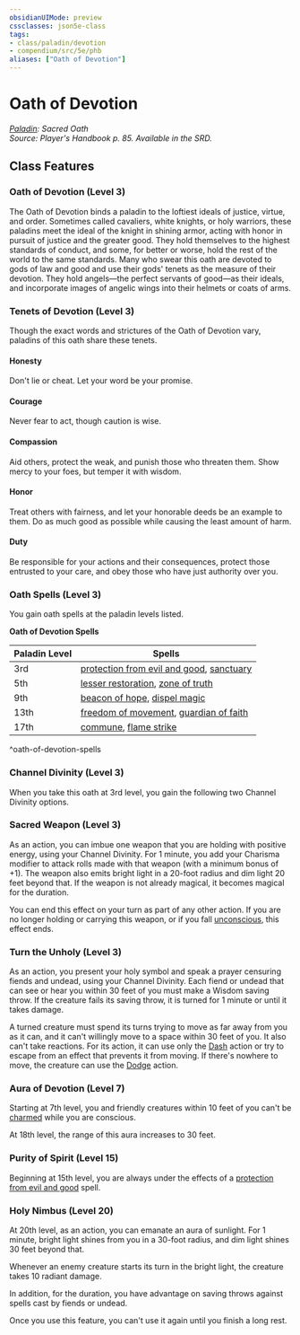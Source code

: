 ```yaml
---
obsidianUIMode: preview
cssclasses: json5e-class
tags:
- class/paladin/devotion
- compendium/src/5e/phb
aliases: ["Oath of Devotion"]
---
```

# Oath of Devotion
*[Paladin](./paladin.md#): Sacred Oath*  
*Source: Player's Handbook p. 85. Available in the SRD.*  


## Class Features

### Oath of Devotion (Level 3)

The Oath of Devotion binds a paladin to the loftiest ideals of justice, virtue, and order. Sometimes called cavaliers, white knights, or holy warriors, these paladins meet the ideal of the knight in shining armor, acting with honor in pursuit of justice and the greater good. They hold themselves to the highest standards of conduct, and some, for better or worse, hold the rest of the world to the same standards. Many who swear this oath are devoted to gods of law and good and use their gods' tenets as the measure of their devotion. They hold angels—the perfect servants of good—as their ideals, and incorporate images of angelic wings into their helmets or coats of arms.

### Tenets of Devotion (Level 3)

Though the exact words and strictures of the Oath of Devotion vary, paladins of this oath share these tenets.

#### Honesty

Don't lie or cheat. Let your word be your promise.

#### Courage

Never fear to act, though caution is wise.

#### Compassion

Aid others, protect the weak, and punish those who threaten them. Show mercy to your foes, but temper it with wisdom.

#### Honor

Treat others with fairness, and let your honorable deeds be an example to them. Do as much good as possible while causing the least amount of harm.

#### Duty

Be responsible for your actions and their consequences, protect those entrusted to your care, and obey those who have just authority over you.

### Oath Spells (Level 3)

You gain oath spells at the paladin levels listed.

**Oath of Devotion Spells**

| Paladin Level | Spells |
|---------------|--------|
| 3rd | [protection from evil and good](../../spells/protection-from-evil-and-good.md#), [sanctuary](../../spells/sanctuary.md#) |
| 5th | [lesser restoration](../../spells/lesser-restoration.md#), [zone of truth](../../spells/zone-of-truth.md#) |
| 9th | [beacon of hope](../../spells/beacon-of-hope.md#), [dispel magic](../../spells/dispel-magic.md#) |
| 13th | [freedom of movement](../../spells/freedom-of-movement.md#), [guardian of faith](../../spells/guardian-of-faith.md#) |
| 17th | [commune](../../spells/commune.md#), [flame strike](../../spells/flame-strike.md#) |
^oath-of-devotion-spells

### Channel Divinity (Level 3)

When you take this oath at 3rd level, you gain the following two Channel Divinity options.

### Sacred Weapon (Level 3)

As an action, you can imbue one weapon that you are holding with positive energy, using your Channel Divinity. For 1 minute, you add your Charisma modifier to attack rolls made with that weapon (with a minimum bonus of +1). The weapon also emits bright light in a 20-foot radius and dim light 20 feet beyond that. If the weapon is not already magical, it becomes magical for the duration.

You can end this effect on your turn as part of any other action. If you are no longer holding or carrying this weapon, or if you fall [unconscious](../../../Rules%20&%20Options/5e%20Rules/conditions.md##unconscious), this effect ends.

### Turn the Unholy (Level 3)

As an action, you present your holy symbol and speak a prayer censuring fiends and undead, using your Channel Divinity. Each fiend or undead that can see or hear you within 30 feet of you must make a Wisdom saving throw. If the creature fails its saving throw, it is turned for 1 minute or until it takes damage.

A turned creature must spend its turns trying to move as far away from you as it can, and it can't willingly move to a space within 30 feet of you. It also can't take reactions. For its action, it can use only the [Dash](../../../Rules%20&%20Options/5e%20Rules/actions.md##Dash) action or try to escape from an effect that prevents it from moving. If there's nowhere to move, the creature can use the [Dodge](../../../Rules%20&%20Options/5e%20Rules/actions.md##Dodge) action.

### Aura of Devotion (Level 7)

Starting at 7th level, you and friendly creatures within 10 feet of you can't be [charmed](../../../Rules%20&%20Options/5e%20Rules/conditions.md##charmed) while you are conscious.

At 18th level, the range of this aura increases to 30 feet.

### Purity of Spirit (Level 15)

Beginning at 15th level, you are always under the effects of a [protection from evil and good](../../spells/protection-from-evil-and-good.md#.md#) spell.

### Holy Nimbus (Level 20)

At 20th level, as an action, you can emanate an aura of sunlight. For 1 minute, bright light shines from you in a 30-foot radius, and dim light shines 30 feet beyond that.

Whenever an enemy creature starts its turn in the bright light, the creature takes 10 radiant damage.

In addition, for the duration, you have advantage on saving throws against spells cast by fiends or undead.

Once you use this feature, you can't use it again until you finish a long rest.